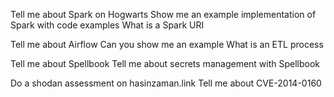 Tell me about Spark on Hogwarts
Show me an example implementation of Spark with code examples
What is a Spark URI

Tell me about Airflow
Can you show me an example
What is an ETL process

Tell me about Spellbook
Tell me about secrets management with Spellbook

Do a shodan assessment on hasinzaman.link
Tell me about CVE-2014-0160